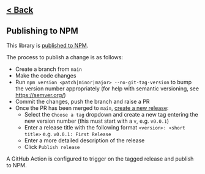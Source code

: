 [< Back](../README.md)
---

## Publishing to NPM

This library is [published to NPM](https://www.npmjs.com/package/@ministryofjustice/hmpps-probation-frontend-components).

The process to publish a change is as follows:

* Create a branch from `main`
* Make the code changes
* Run `npm version <patch|minor|major> --no-git-tag-version` to bump the version number appropriately (for help with
  semantic versioning, see https://semver.org/)
* Commit the changes, push the branch and raise a PR
* Once the PR has been merged to `main`, [create a new release](https://github.com/ministryofjustice/hmpps-probation-components/releases/new):
    * Select the `Choose a tag` dropdown and create a new tag entering the new version number (this must start with a `v`, e.g. `v0.0.1`)
    * Enter a release title with the following format `<version>: <short title>` e.g. `v0.0.1: First Release`
    * Enter a more detailed description of the release
    * Click `Publish release`

A GitHub Action is configured to trigger on the tagged release and publish to NPM.